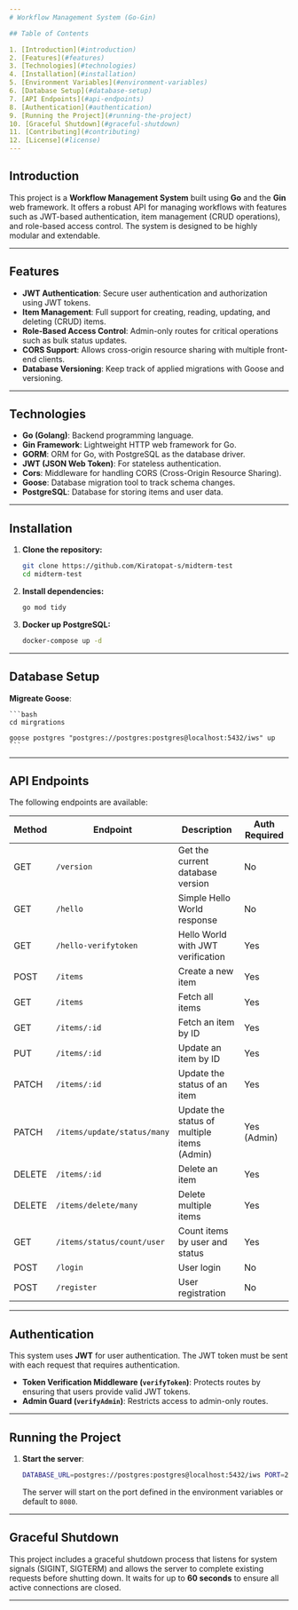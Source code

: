 ```yaml
---
# Workflow Management System (Go-Gin)

## Table of Contents

1. [Introduction](#introduction)
2. [Features](#features)
3. [Technologies](#technologies)
4. [Installation](#installation)
5. [Environment Variables](#environment-variables)
6. [Database Setup](#database-setup)
7. [API Endpoints](#api-endpoints)
8. [Authentication](#authentication)
9. [Running the Project](#running-the-project)
10. [Graceful Shutdown](#graceful-shutdown)
11. [Contributing](#contributing)
12. [License](#license)
---
```


## Introduction

This project is a **Workflow Management System** built using **Go** and the **Gin** web framework. It offers a robust API for managing workflows with features such as JWT-based authentication, item management (CRUD operations), and role-based access control. The system is designed to be highly modular and extendable.

---

## Features

- **JWT Authentication**: Secure user authentication and authorization using JWT tokens.
- **Item Management**: Full support for creating, reading, updating, and deleting (CRUD) items.
- **Role-Based Access Control**: Admin-only routes for critical operations such as bulk status updates.
- **CORS Support**: Allows cross-origin resource sharing with multiple front-end clients.
- **Database Versioning**: Keep track of applied migrations with Goose and versioning.

---

## Technologies

- **Go (Golang)**: Backend programming language.
- **Gin Framework**: Lightweight HTTP web framework for Go.
- **GORM**: ORM for Go, with PostgreSQL as the database driver.
- **JWT (JSON Web Token)**: For stateless authentication.
- **Cors**: Middleware for handling CORS (Cross-Origin Resource Sharing).
- **Goose**: Database migration tool to track schema changes.
- **PostgreSQL**: Database for storing items and user data.

---

## Installation

1. **Clone the repository:**

   ```bash
   git clone https://github.com/Kiratopat-s/midterm-test
   cd midterm-test
   ```

2. **Install dependencies:**

   ```bash
   go mod tidy
   ```

3. **Docker up PostgreSQL:**
   ```bash
   docker-compose up -d
   ```

---

## Database Setup

**Migreate Goose**:
    
    ```bash
    cd mirgrations

    goose postgres "postgres://postgres:postgres@localhost:5432/iws" up
    ```
---

## API Endpoints

The following endpoints are available:

| Method | Endpoint                    | Description                                 | Auth Required |
| ------ | --------------------------- | ------------------------------------------- | ------------- |
| GET    | `/version`                  | Get the current database version            | No            |
| GET    | `/hello`                    | Simple Hello World response                 | No            |
| GET    | `/hello-verifytoken`        | Hello World with JWT verification           | Yes           |
| POST   | `/items`                    | Create a new item                           | Yes           |
| GET    | `/items`                    | Fetch all items                             | Yes           |
| GET    | `/items/:id`                | Fetch an item by ID                         | Yes           |
| PUT    | `/items/:id`                | Update an item by ID                        | Yes           |
| PATCH  | `/items/:id`                | Update the status of an item                | Yes           |
| PATCH  | `/items/update/status/many` | Update the status of multiple items (Admin) | Yes (Admin)   |
| DELETE | `/items/:id`                | Delete an item                              | Yes           |
| DELETE | `/items/delete/many`        | Delete multiple items                       | Yes           |
| GET    | `/items/status/count/user`  | Count items by user and status              | Yes           |
| POST   | `/login`                    | User login                                  | No            |
| POST   | `/register`                 | User registration                           | No            |

---

## Authentication

This system uses **JWT** for user authentication. The JWT token must be sent with each request that requires authentication.

- **Token Verification Middleware (`verifyToken`)**: Protects routes by ensuring that users provide valid JWT tokens.
- **Admin Guard (`verifyAdmin`)**: Restricts access to admin-only routes.

---

## Running the Project

1. **Start the server**:

   ```bash
   DATABASE_URL=postgres://postgres:postgres@localhost:5432/iws PORT=2024 JWT_SECRET=kirato go run cmd/main.go
   ```

   The server will start on the port defined in the environment variables or default to `8080`.

---

## Graceful Shutdown

This project includes a graceful shutdown process that listens for system signals (SIGINT, SIGTERM) and allows the server to complete existing requests before shutting down. It waits for up to **60 seconds** to ensure all active connections are closed.

---

<!-- ## Contributing

Contributions are welcome! If you would like to contribute:

1. Fork this repository.
2. Create a new branch (`git checkout -b feature-branch`).
3. Commit your changes (`git commit -m 'Add a new feature'`).
4. Push to the branch (`git push origin feature-branch`).
5. Open a pull request.

--- -->
